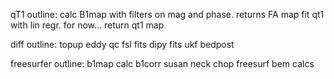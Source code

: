 qT1 outline:
    calc B1map with filters on mag and phase.
        returns FA map
    fit qt1 with lin regr. for now...
        return qt1 map

diff outline:
    topup
    eddy
    qc
    fsl fits
    dipy fits
    ukf
    bedpost

freesurfer outline:
    b1map calc
    b1corr
    susan
    neck chop
    freesurf
    bem calcs

    
